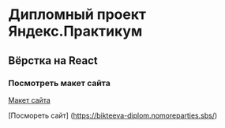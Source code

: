 # Дипломный проект Яндекс.Практикум



## Вёрстка на React



### Посмотреть макет сайта

[Макет сайта](https://www.figma.com/file/4n2gbDR7DmFZJBQW10Tn5c/Diploma-Bikteeva-Madina?type=design&node-id=39259%3A55432&mode=dev)

[Посмореть сайт] (https://bikteeva-diplom.nomoreparties.sbs/)
